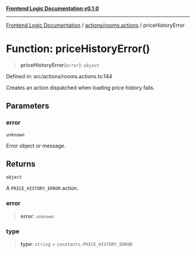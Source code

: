 [**Frontend Logic Documentation v0.1.0**](../../../README.md)

***

[Frontend Logic Documentation](../../../modules.md) / [actions/rooms.actions](../README.md) / priceHistoryError

# Function: priceHistoryError()

> **priceHistoryError**(`error`): `object`

Defined in: src/actions/rooms.actions.ts:144

Creates an action dispatched when loading price history fails.

## Parameters

### error

`unknown`

Error object or message.

## Returns

`object`

A `PRICE_HISTORY_ERROR` action.

### error

> **error**: `unknown`

### type

> **type**: `string` = `constants.PRICE_HISTORY_ERROR`
